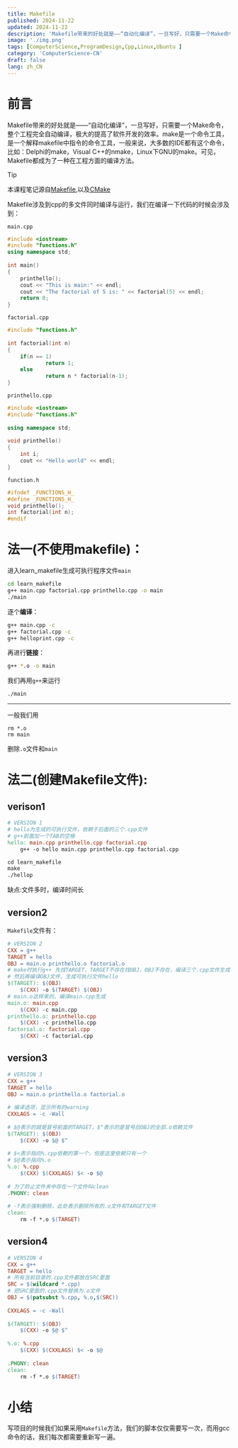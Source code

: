 ```yaml
---
title: Makefile
published: 2024-11-22
updated: 2024-11-22
description: 'Makefile带来的好处就是——“自动化编译”，一旦写好，只需要一个Make命令，整个工程完全自动编译，极大的提高了软件开发的效率。make是一个命令工具，是一个解释makefile中指令的命令工具，一般来说，大多数的IDE都有这个命令，比如：Delphi的make，Visual C++的nmake，Linux下GNU的make。可见，Makefile都成为了一种在工程方面的编译方法。'
image: './img.png'
tags: [ComputerScience,ProgramDesign,Cpp,Linux,Ubuntu ]
category: 'ComputerScience-CN'
draft: false 
lang: zh_CN
---
```

# 前言

Makefile带来的好处就是——“自动化编译”，一旦写好，只需要一个Make命令，整个工程完全自动编译，极大的提高了软件开发的效率。make是一个命令工具，是一个解释makefile中指令的命令工具，一般来说，大多数的IDE都有这个命令，比如：Delphi的make，Visual C++的nmake，Linux下GNU的make。可见，Makefile都成为了一种在工程方面的编译方法。

>[!TIP]
>本课程笔记源自[Makefile](https://www.bilibili.com/video/BV188411L7d2),以及[CMake](https://www.bilibili.com/video/BV1bg411p7oS/?)

Makefile涉及到cpp的多文件同时编译与运行，我们在编译一下代码的时候会涉及到：

`main.cpp`

```cpp
#include <iostream>
#include "functions.h"
using namespace std;
 
int main()
{
    printhello();
    cout << "This is main:" << endl;
    cout << "The factorial of 5 is: " << factorial(5) << endl;
    return 0;
}
```

`factorial.cpp`

```cpp
#include "functions.h"
 
int factorial(int n)
{
    if(n == 1)
            return 1;
    else
            return n * factorial(n-1);
}
```

`printhello.cpp`

```cpp
#include <iostream>
#include "functions.h"
 
using namespace std;
 
void printhello()
{
    int i;
    cout << "Hello world" << endl;
}
```

`function.h`

```cpp
#ifndef _FUNCTIONS_H_
#define _FUNCTIONS_H_
void printhello();
int factorial(int n);
#endif
```

# 法一(不使用makefile)：

进入learn_makefile生成可执行程序文件`main`

```bash
cd learn_makefile
g++ main.cpp factorial.cpp printhello.cpp -o main
./main
```

逐个**编译**：
```bash
g++ main.cpp -c
g++ factorial.cpp -c
g++ helloprint.cpp -c
```

再进行**链接**：

```bash
g++ *.o -o main
```

我们再用`g++`来运行

```bash
./main
```

---

一般我们用

```
rm *.o
rm main
```

删除`.o`文件和`main`

# 法二(创建Makefile文件):

## verison1

```makefile
# VERSION 1
# hello为生成的可执行文件，依赖于后面的三个.cpp文件
# g++前面加一个TAB的空格
hello: main.cpp printhello.cpp factorial.cpp
	g++ -o hello main.cpp printhello.cpp factorial.cpp
```

```makefile
cd learn_makefile
make
./hellop
```

缺点:文件多时，编译时间长

## version2

`Makefile`文件有：

```makefile
# VERSION 2
CXX = g++
TARGET = hello
OBJ = main.o printhello.o factorial.o
# make时执行g++ 先找TARGET，TARGET不存在找OBJ，OBJ不存在，编译三个.cpp文件生成.o文件
# 然后再编译OBJ文件，生成可执行文件hello
$(TARGET): $(OBJ)
	$(CXX) -o $(TARGET) $(OBJ)
# main.o这样来的，编译main.cpp生成
main.o: main.cpp
	$(CXX) -c main.cpp
printhello.o: printhello.cpp
	$(CXX) -c printhello.cpp
factorial.o: factorial.cpp
	$(CXX) -c factorial.cpp
```

## version3

```makefile
# VERSION 3
CXX = g++
TARGET = hello
OBJ = main.o printhello.o factorial.o
 
# 编译选项，显示所有的warning
CXXLAGS = -c -Wall
 
# $@表示的就是冒号前面的TARGET，$^表示的是冒号后OBJ的全部.o依赖文件
$(TARGET): $(OBJ)
	$(CXX) -o $@ $^
 
# $<表示指向%.cpp依赖的第一个，但是这里依赖只有一个
# $@表示指向%.o
%.o: %.cpp
	$(CXX) $(CXXLAGS) $< -o $@
 
# 为了防止文件夹中存在一个文件叫clean
.PHONY: clean
 
# -f表示强制删除，此处表示删除所有的.o文件和TARGET文件
clean:
	rm -f *.o $(TARGET)
```

## version4

```makefile
# VERSION 4
CXX = g++
TARGET = hello
# 所有当前目录的.cpp文件都放在SRC里面
SRC = $(wildcard *.cpp)
# 把SRC里面的.cpp文件替换为.o文件
OBJ = $(patsubst %.cpp, %.o,$(SRC))
 
CXXLAGS = -c -Wall
 
$(TARGET): $(OBJ)
	$(CXX) -o $@ $^
 
%.o: %.cpp
	$(CXX) $(CXXLAGS) $< -o $@
 
.PHONY: clean
clean:
	rm -f *.o $(TARGET)
```

# 小结

写项目的时候我们如果采用`Makefile`方法，我们的脚本仅仅需要写一次，而用gcc命令的话，我们每次都需要重新写一遍。